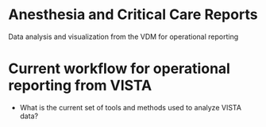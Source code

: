 # Anesthesia and Critical Care Reports

Data analysis and visualization from the VDM for operational reporting 

# Current workflow for operational reporting from VISTA
* What is the current set of tools and methods used to analyze VISTA data?
